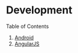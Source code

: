 # Development
Table of Contents

1. [Android]()
2. [AngularJS](https://github.com/MaxTenco/Development/tree/master/AngulaJS)

